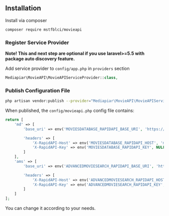 ## Installation

Install via composer
```bash
composer require mstfblci/movieapi
```

### Register Service Provider

**Note! This and next step are optional if you use laravel>=5.5 with package
auto discovery feature.**

Add service provider to `config/app.php` in `providers` section
```php
Mediapiar\MovieAPI\MovieAPIServiceProvider::class,
```

### Publish Configuration File

```bash
php artisan vendor:publish --provider="Mediapiar\MovieAPI\MovieAPIServiceProvider"
```

When published, the `config/movieapi.php` config file contains:

```php
return [
    'md' => [
        'base_uri' => env('MOVIESDATABASE_RAPIDAPI_BASE_URI', 'https://moviesdatabase.p.rapidapi.com'),

        'headers' => [
            'X-RapidAPI-Host' => env('MOVIESDATABASE_RAPIDAPI_HOST', 'moviesdatabase.p.rapidapi.com'),
            'X-RapidAPI-Key' => env('MOVIESDATABASE_RAPIDAPI_KEY', NULL),
        ]
    ],
    'ams' => [
        'base_uri' => env('ADVANCEDMOVIESEARCH_RAPIDAPI_BASE_URI', 'https://advanced-movie-search.p.rapidapi.com'),

        'headers' => [
            'X-RapidAPI-Host' => env('ADVANCEDMOVIESEARCH_RAPIDAPI_HOST', 'advanced-movie-search.p.rapidapi.com'),
            'X-RapidAPI-Key' => env('ADVANCEDMOVIESEARCH_RAPIDAPI_KEY', NULL),
        ]
    ]
];
```

You can change it according to your needs.

